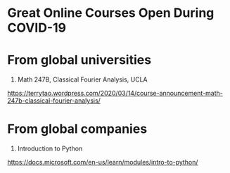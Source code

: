 # Great Online Courses Open During COVID-19

# From global universities 

1. Math 247B, Classical Fourier Analysis, UCLA

https://terrytao.wordpress.com/2020/03/14/course-announcement-math-247b-classical-fourier-analysis/ 

# From global companies 

1. Introduction to Python 

https://docs.microsoft.com/en-us/learn/modules/intro-to-python/ 
